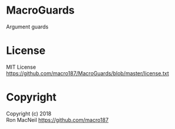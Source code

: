 MacroGuards
===========

Argument guards


License
=======

MIT License <https://github.com/macro187/MacroGuards/blob/master/license.txt>


Copyright
=========

Copyright (c) 2018  
Ron MacNeil <https://github.com/macro187>
